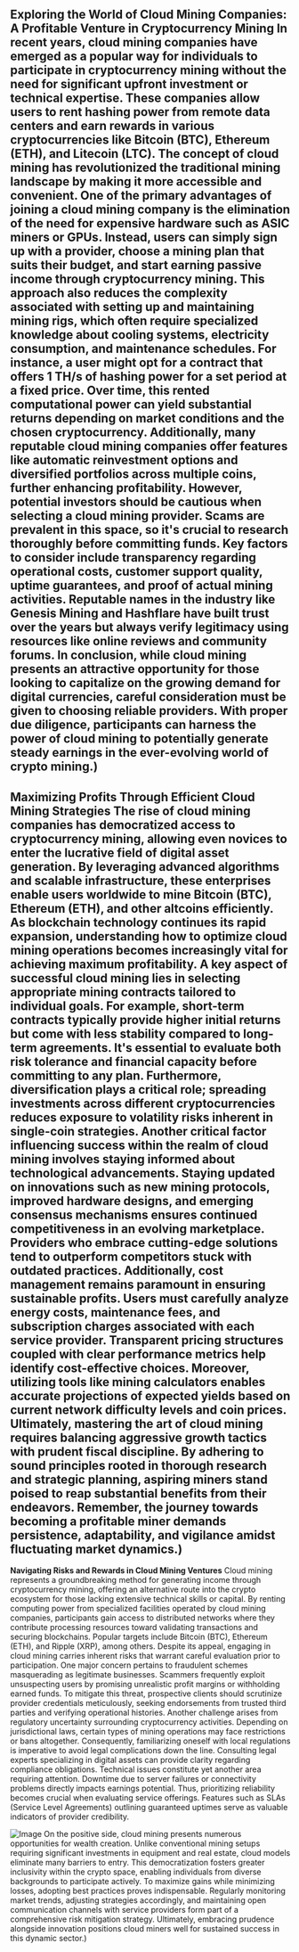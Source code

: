 **Exploring the World of Cloud Mining Companies: A Profitable Venture in Cryptocurrency Mining**
In recent years, cloud mining companies have emerged as a popular way for individuals to participate in cryptocurrency mining without the need for significant upfront investment or technical expertise. These companies allow users to rent hashing power from remote data centers and earn rewards in various cryptocurrencies like Bitcoin (BTC), Ethereum (ETH), and Litecoin (LTC). The concept of cloud mining has revolutionized the traditional mining landscape by making it more accessible and convenient.
One of the primary advantages of joining a cloud mining company is the elimination of the need for expensive hardware such as ASIC miners or GPUs. Instead, users can simply sign up with a provider, choose a mining plan that suits their budget, and start earning passive income through cryptocurrency mining. This approach also reduces the complexity associated with setting up and maintaining mining rigs, which often require specialized knowledge about cooling systems, electricity consumption, and maintenance schedules.
For instance, a user might opt for a contract that offers 1 TH/s of hashing power for a set period at a fixed price. Over time, this rented computational power can yield substantial returns depending on market conditions and the chosen cryptocurrency. Additionally, many reputable cloud mining companies offer features like automatic reinvestment options and diversified portfolios across multiple coins, further enhancing profitability.
However, potential investors should be cautious when selecting a cloud mining provider. Scams are prevalent in this space, so it's crucial to research thoroughly before committing funds. Key factors to consider include transparency regarding operational costs, customer support quality, uptime guarantees, and proof of actual mining activities. Reputable names in the industry like Genesis Mining and Hashflare have built trust over the years but always verify legitimacy using resources like online reviews and community forums.
In conclusion, while cloud mining presents an attractive opportunity for those looking to capitalize on the growing demand for digital currencies, careful consideration must be given to choosing reliable providers. With proper due diligence, participants can harness the power of cloud mining to potentially generate steady earnings in the ever-evolving world of crypto mining.)
---
**Maximizing Profits Through Efficient Cloud Mining Strategies**
The rise of cloud mining companies has democratized access to cryptocurrency mining, allowing even novices to enter the lucrative field of digital asset generation. By leveraging advanced algorithms and scalable infrastructure, these enterprises enable users worldwide to mine Bitcoin (BTC), Ethereum (ETH), and other altcoins efficiently. As blockchain technology continues its rapid expansion, understanding how to optimize cloud mining operations becomes increasingly vital for achieving maximum profitability.
A key aspect of successful cloud mining lies in selecting appropriate mining contracts tailored to individual goals. For example, short-term contracts typically provide higher initial returns but come with less stability compared to long-term agreements. It's essential to evaluate both risk tolerance and financial capacity before committing to any plan. Furthermore, diversification plays a critical role; spreading investments across different cryptocurrencies reduces exposure to volatility risks inherent in single-coin strategies.
Another critical factor influencing success within the realm of cloud mining involves staying informed about technological advancements. Staying updated on innovations such as new mining protocols, improved hardware designs, and emerging consensus mechanisms ensures continued competitiveness in an evolving marketplace. Providers who embrace cutting-edge solutions tend to outperform competitors stuck with outdated practices.
Additionally, cost management remains paramount in ensuring sustainable profits. Users must carefully analyze energy costs, maintenance fees, and subscription charges associated with each service provider. Transparent pricing structures coupled with clear performance metrics help identify cost-effective choices. Moreover, utilizing tools like mining calculators enables accurate projections of expected yields based on current network difficulty levels and coin prices.
Ultimately, mastering the art of cloud mining requires balancing aggressive growth tactics with prudent fiscal discipline. By adhering to sound principles rooted in thorough research and strategic planning, aspiring miners stand poised to reap substantial benefits from their endeavors. Remember, the journey towards becoming a profitable miner demands persistence, adaptability, and vigilance amidst fluctuating market dynamics.)
---
**Navigating Risks and Rewards in Cloud Mining Ventures**
Cloud mining represents a groundbreaking method for generating income through cryptocurrency mining, offering an alternative route into the crypto ecosystem for those lacking extensive technical skills or capital. By renting computing power from specialized facilities operated by cloud mining companies, participants gain access to distributed networks where they contribute processing resources toward validating transactions and securing blockchains. Popular targets include Bitcoin (BTC), Ethereum (ETH), and Ripple (XRP), among others.
Despite its appeal, engaging in cloud mining carries inherent risks that warrant careful evaluation prior to participation. One major concern pertains to fraudulent schemes masquerading as legitimate businesses. Scammers frequently exploit unsuspecting users by promising unrealistic profit margins or withholding earned funds. To mitigate this threat, prospective clients should scrutinize provider credentials meticulously, seeking endorsements from trusted third parties and verifying operational histories.
Another challenge arises from regulatory uncertainty surrounding cryptocurrency activities. Depending on jurisdictional laws, certain types of mining operations may face restrictions or bans altogether. Consequently, familiarizing oneself with local regulations is imperative to avoid legal complications down the line. Consulting legal experts specializing in digital assets can provide clarity regarding compliance obligations.
Technical issues constitute yet another area requiring attention. Downtime due to server failures or connectivity problems directly impacts earnings potential. Thus, prioritizing reliability becomes crucial when evaluating service offerings. Features such as SLAs (Service Level Agreements) outlining guaranteed uptimes serve as valuable indicators of provider credibility.

![Image](https://github.com/user-attachments/assets/4a25d116-2220-4385-b08e-f287af8fcbc4)
On the positive side, cloud mining presents numerous opportunities for wealth creation. Unlike conventional mining setups requiring significant investments in equipment and real estate, cloud models eliminate many barriers to entry. This democratization fosters greater inclusivity within the crypto space, enabling individuals from diverse backgrounds to participate actively.
To maximize gains while minimizing losses, adopting best practices proves indispensable. Regularly monitoring market trends, adjusting strategies accordingly, and maintaining open communication channels with service providers form part of a comprehensive risk mitigation strategy. Ultimately, embracing prudence alongside innovation positions cloud miners well for sustained success in this dynamic sector.)
